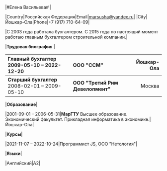 |#Елена Васильева# |

|Country|Российская Федерация|Email|marsusha@yandex.ru|
|City|Йошкар-Ола|Phone|+7 (917) 710-64-09|

|С 2003 года работала бухгалтером. С 2015 года по настоящий момент работаю главным бухгалтером строительной компании.|

|**Трудовая биография** |

|**Главный бухгалтер** 2009-05-10 – 2022-12-20|**ООО "ССМ"**|Йошкар-Ола|
| :- | :- | -: |
|**Старший бухгалтер** 2008-02-01 – 2009-05-10|**ООО "Третий Рим Девелопмент"**|Москва|

|**Образование**|

|2001-09-01 – 2006-05-31|**МарГТУ** Высшее образование. Экономический факультет. Прикладная информатика в экономике.|Йошкар-Ола|

|**Курсы**|

|2021-11-07 – 2022-10-24|Программист JS, ООО "Нетология"|

|**Языки**|

|Английский|A2|
